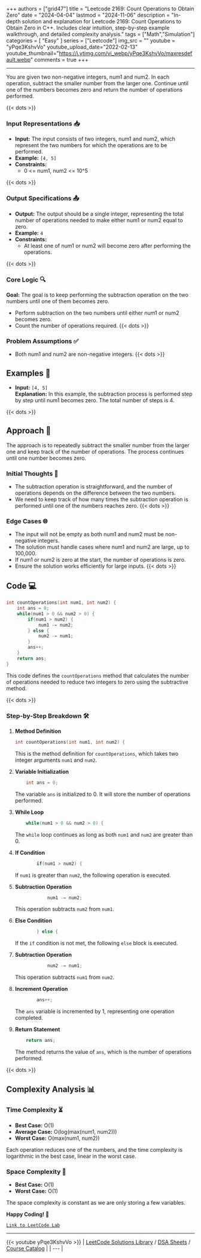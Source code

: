 
+++
authors = ["grid47"]
title = "Leetcode 2169: Count Operations to Obtain Zero"
date = "2024-04-04"
lastmod = "2024-11-06"
description = "In-depth solution and explanation for Leetcode 2169: Count Operations to Obtain Zero in C++. Includes clear intuition, step-by-step example walkthrough, and detailed complexity analysis."
tags = ["Math","Simulation"]
categories = [
    "Easy"
]
series = ["Leetcode"]
img_src = ""
youtube = "yPqe3KshvVo"
youtube_upload_date="2022-02-13"
youtube_thumbnail="https://i.ytimg.com/vi_webp/yPqe3KshvVo/maxresdefault.webp"
comments = true
+++



---
You are given two non-negative integers, num1 and num2. In each operation, subtract the smaller number from the larger one. Continue until one of the numbers becomes zero and return the number of operations performed.
<!--more-->
{{< dots >}}
### Input Representations 📥
- **Input:** The input consists of two integers, num1 and num2, which represent the two numbers for which the operations are to be performed.
- **Example:** `[4, 5]`
- **Constraints:**
	- 0 <= num1, num2 <= 10^5

{{< dots >}}
### Output Specifications 📤
- **Output:** The output should be a single integer, representing the total number of operations needed to make either num1 or num2 equal to zero.
- **Example:** `4`
- **Constraints:**
	- At least one of num1 or num2 will become zero after performing the operations.

{{< dots >}}
### Core Logic 🔍
**Goal:** The goal is to keep performing the subtraction operation on the two numbers until one of them becomes zero.

- Perform subtraction on the two numbers until either num1 or num2 becomes zero.
- Count the number of operations required.
{{< dots >}}
### Problem Assumptions ✅
- Both num1 and num2 are non-negative integers.
{{< dots >}}
## Examples 🧩
- **Input:** `[4, 5]`  \
  **Explanation:** In this example, the subtraction process is performed step by step until num1 becomes zero. The total number of steps is 4.

{{< dots >}}
## Approach 🚀
The approach is to repeatedly subtract the smaller number from the larger one and keep track of the number of operations. The process continues until one number becomes zero.

### Initial Thoughts 💭
- The subtraction operation is straightforward, and the number of operations depends on the difference between the two numbers.
- We need to keep track of how many times the subtraction operation is performed until one of the numbers reaches zero.
{{< dots >}}
### Edge Cases 🌐
- The input will not be empty as both num1 and num2 must be non-negative integers.
- The solution must handle cases where num1 and num2 are large, up to 100,000.
- If num1 or num2 is zero at the start, the number of operations is zero.
- Ensure the solution works efficiently for large inputs.
{{< dots >}}
## Code 💻
```cpp
int countOperations(int num1, int num2) {
    int ans = 0;
    while(num1 > 0 && num2 > 0) {
        if(num1 > num2) {
            num1 -= num2;
        } else {
            num2 -= num1;
        }
        ans++;
    }
    return ans;
}
```

This code defines the `countOperations` method that calculates the number of operations needed to reduce two integers to zero using the subtractive method.

{{< dots >}}
### Step-by-Step Breakdown 🛠️
1. **Method Definition**
	```cpp
	int countOperations(int num1, int num2) {
	```
	This is the method definition for `countOperations`, which takes two integer arguments `num1` and `num2`.

2. **Variable Initialization**
	```cpp
	    int ans = 0;
	```
	The variable `ans` is initialized to 0. It will store the number of operations performed.

3. **While Loop**
	```cpp
	    while(num1 > 0 && num2 > 0) {
	```
	The `while` loop continues as long as both `num1` and `num2` are greater than 0.

4. **If Condition**
	```cpp
	        if(num1 > num2) {
	```
	If `num1` is greater than `num2`, the following operation is executed.

5. **Subtraction Operation**
	```cpp
	            num1 -= num2;
	```
	This operation subtracts `num2` from `num1`.

6. **Else Condition**
	```cpp
	        } else {
	```
	If the `if` condition is not met, the following `else` block is executed.

7. **Subtraction Operation**
	```cpp
	            num2 -= num1;
	```
	This operation subtracts `num1` from `num2`.

8. **Increment Operation**
	```cpp
	        ans++;
	```
	The `ans` variable is incremented by 1, representing one operation completed.

9. **Return Statement**
	```cpp
	    return ans;
	```
	The method returns the value of `ans`, which is the number of operations performed.

{{< dots >}}
## Complexity Analysis 📊
### Time Complexity ⏳
- **Best Case:** O(1)
- **Average Case:** O(log(max(num1, num2)))
- **Worst Case:** O(max(num1, num2))

Each operation reduces one of the numbers, and the time complexity is logarithmic in the best case, linear in the worst case.

### Space Complexity 💾
- **Best Case:** O(1)
- **Worst Case:** O(1)

The space complexity is constant as we are only storing a few variables.

**Happy Coding! 🎉**


[`Link to LeetCode Lab`](https://leetcode.com/problems/count-operations-to-obtain-zero/description/)

---
{{< youtube yPqe3KshvVo >}}
| [LeetCode Solutions Library](https://grid47.xyz/leetcode/) / [DSA Sheets](https://grid47.xyz/sheets/) / [Course Catalog](https://grid47.xyz/courses/) |
| --- |

